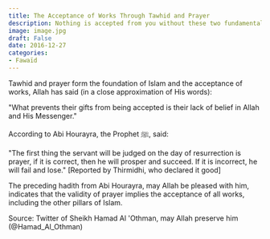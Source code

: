 ```yaml
---
title: The Acceptance of Works Through Tawhid and Prayer
description: Nothing is accepted from you without these two fundamental bases
image: image.jpg
draft: False
date: 2016-12-27
categories:
- Fawaïd
---
```


Tawhid and prayer form the foundation of Islam and the acceptance of works,
Allah has said (in a close approximation of His words):

"What prevents their gifts from being accepted is their lack of belief in Allah and
His Messenger."

According to Abi Hourayra, the Prophet ﷺ, said:

"The first thing the servant will be judged on the day of resurrection is prayer, if it is
correct, then he will prosper and succeed. If it is incorrect, he will fail and
lose." [Reported by Thirmidhi, who declared it good]

The preceding hadith from Abi Hourayra, may Allah be pleased with him, indicates that the
validity of prayer
implies the acceptance of all works, including the other pillars of Islam.

Source: Twitter of Sheikh Hamad Al 'Othman, may Allah preserve him (@Hamad_Al_Othman)